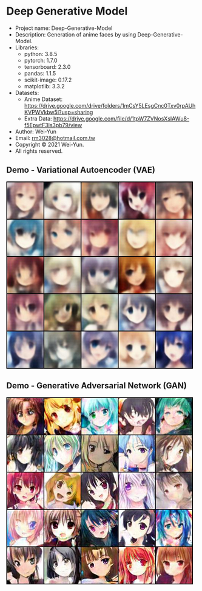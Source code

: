 # Deep Generative Model
* Project name: Deep-Generative-Model
* Description: Generation of anime faces by using Deep-Generative-Model.
* Libraries:
  * python: 3.8.5
  * pytorch: 1.7.0
  * tensorboard: 2.3.0
  * pandas: 1.1.5
  * scikit-image: 0.17.2
  * matplotlib: 3.3.2
* Datasets:
  * Anime Dataset: https://drive.google.com/drive/folders/1mCsY5LEsgCnc0Txv0rpAUhKVPWVkbw5I?usp=sharing
  * Extra Data: https://drive.google.com/file/d/1tpW7ZVNosXsIAWu8-f5EpwtF3ls3pb79/view
* Author: Wei-Yun
* Email: rm3028@hotmail.com.tw
* Copyright © 2021 Wei-Yun.
* All rights reserved.

## Demo - Variational Autoencoder (VAE)
![image](https://github.com/rm3028/Deep-Generative-Model/blob/master/results/VAE_210119_1246/model/Model_210119_145259.jpg)

## Demo - Generative Adversarial Network (GAN)
![image](https://github.com/rm3028/Deep-Generative-Model/blob/master/results/GAN_210129_1028/model/Model_210130_005648.jpg)
